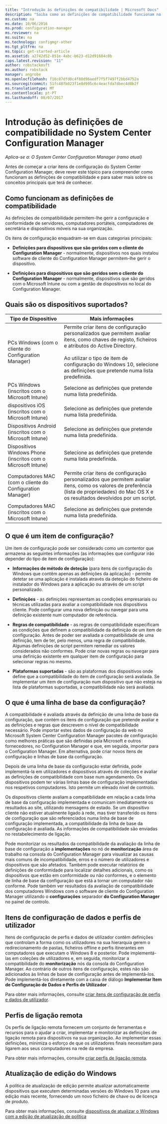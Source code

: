 ```yaml
---
title: "Introdução às definições de compatibilidade | Microsoft Docs"
description: "Saiba como as definições de compatibilidade funcionam no System Center Configuration Manager. Também saber mais sobre conceitos principais que terá de conhecer."
ms.custom: na
ms.date: 10/06/2016
ms.prod: configuration-manager
ms.reviewer: na
ms.suite: na
ms.technology: configmgr-other
ms.tgt_pltfrm: na
ms.topic: get-started-article
ms.assetid: a2742d52-851e-4abc-b623-d12d91684c0b
caps.latest.revision: "11"
author: robstackmsft
ms.author: robstack
manager: angrobe
ms.openlocfilehash: f16c87dfd0c4f80d96aedf7f5f7497f2bbd4752a
ms.sourcegitcommit: 51fc48fb023f1e8d995c6c4eacfda7dbec4d0b2f
ms.translationtype: MT
ms.contentlocale: pt-PT
ms.lasthandoff: 08/07/2017
---
```

# <a name="get-started-with-compliance-settings-in-system-center-configuration-manager"></a>Introdução às definições de compatibilidade no System Center Configuration Manager

*Aplica-se a: O System Center Configuration Manager (ramo atual)*

Antes de começar a criar itens de configuração do System Center Configuration Manager, deve rever este tópico para compreender como funcionam as definições de compatibilidade e para saber mais sobre os conceitos principais que terá de conhecer.  

## <a name="how-compliance-settings-works"></a>Como funcionam as definições de compatibilidade  
 As definições de compatibilidade permitem-lhe gerir a configuração e conformidade de servidores, computadores portáteis, computadores de secretária e dispositivos móveis na sua organização.  

 Os itens de configuração enquadram-se em duas categorias principais:  

-   **Definições para dispositivos que são geridos com o cliente do Configuration Manager** - normalmente, dispositivos nos quais instalou software de cliente do Configuration Manager permitem-lhe gerir o dispositivo.  

-   **Definições para dispositivos que são geridos sem o cliente do Configuration Manager** - normalmente, dispositivos que são geridos com o Microsoft Intune ou com a gestão de dispositivos no local do Configuration Manager.  

## <a name="what-devices-are-supported"></a>Quais são os dispositivos suportados?  


|Tipo de Dispositivo|Mais informações|  
|------------|----------------------|  
|PCs Windows (com o cliente do Configuration Manager)|Permite criar itens de configuração personalizados que permitem avaliar itens, como chaves de registo, ficheiros e atributos do Active Directory.<br /><br /> Ao utilizar o tipo de item de configuração do Windows 10, selecione as definições que pretende numa lista predefinida.|  
|PCs Windows (inscritos com o Microsoft Intune)|Selecione as definições que pretende numa lista predefinida.|  
|dispositivos iOS (inscritos com o Microsoft Intune)|Selecione as definições que pretende numa lista predefinida.|  
|Dispositivos Android (inscritos com o Microsoft Intune)|Selecione as definições que pretende numa lista predefinida.|  
|Dispositivos Windows Phone (inscritos com o Microsoft Intune)|Selecione as definições que pretende numa lista predefinida.|  
|Computadores MAC (com o cliente do Configuration Manager)|Permite criar itens de configuração personalizados que permitem avaliar itens, como os valores de preferência (lista de propriedades) do Mac OS X e os resultados devolvidos por um script.|  
|Computadores MAC (inscritos com o Microsoft Intune)|Selecione as definições que pretende numa lista predefinida.|  

## <a name="what-is-a-configuration-item"></a>O que é um item de configuração?  
 Um item de configuração pode ser considerado como um contentor que armazena as seguintes informações (as informações que configurar irão depender do tipo de item de configuração):  

-   **Informações de método de deteção** (para itens de configuração do Windows que contêm apenas as definições da aplicação) - permite detetar se uma aplicação é instalada através da deteção do ficheiro de instalador do Windows para a aplicação ou através de um script personalizado.  

-   **Definições** - as definições representam as condições empresariais ou técnicas utilizadas para avaliar a compatibilidade nos dispositivos cliente. Pode configurar uma nova definição ou navegar para uma definição existente num computador de referência.  

-   **Regras de compatibilidade** - as regras de compatibilidade especificam as condições que definem a compatibilidade da definição de um item de configuração. Antes de poder ser avaliada a compatibilidade de uma definição, tem de ter, pelo menos, uma regra de compatibilidade. Algumas definições de script permitem remediar os valores considerados não conformes. Pode criar novas regras ou navegar para uma definição existente em qualquer item de configuração para selecionar regras no mesmo.  

-   **Plataformas suportadas** - são as plataformas dos dispositivos onde define que a compatibilidade do item de configuração será avaliada. Se implementar um item de configuração num dispositivo que não esteja na lista de plataformas suportadas, a compatibilidade não será avaliada.  

## <a name="what-is-a-configuration-baseline"></a>O que é uma linha de base da configuração?  
 A compatibilidade é avaliada através da definição de uma linha de base da configuração, que contém os itens de configuração que pretende avaliar e as definições e regras que descrevem o nível de compatibilidade necessário. Pode importar estes dados de configuração da web no Microsoft System Center Configuration Manager pacotes de configuração como melhores práticas que são definidas pela Microsoft e outros fornecedores, no Configuration Manager e que, em seguida, importar para o Configuration Manager. Em alternativa, pode criar novos itens de configuração e linhas de base da configuração.  

 Depois de uma linha de base da configuração estar definida, pode implementá-la em utilizadores e dispositivos através de coleções e avaliar as definições de compatibilidade com base num agendamento. Os dispositivos podem ter várias linhas base de configuração implementadas nos respetivos computadores. Isto permite um elevado nível de controlo.  

 Os dispositivos cliente avaliam a compatibilidade em relação a cada linha de base da configuração implementada e comunicam imediatamente os resultados ao site, utilizando mensagens de estado. Se um dispositivo cliente não estiver atualmente ligado à rede, mas tiver transferido os itens de configuração que são referenciados numa linha de base de configuração implementada, a compatibilidade da linha de base da configuração é avaliada. As informações de compatibilidade são enviadas no restabelecimento de ligação.  

 Pode monitorizar os resultados da compatibilidade da avaliação da linha de base de configuração a **implementações** no nó de **monitorização** área de trabalho na consola do Configuration Manager para visualizar as causas mais comuns de incompatibilidade, erros e o número de utilizadores e dispositivos que são afetados. Também pode executar relatórios de definições de conformidade para localizar detalhes adicionais, como os dispositivos que estão em conformidade ou não conformes, e o elemento de linha de base da configuração que está a tornar um computador não conforme. Pode também ver resultados da avaliação de compatibilidade dos computadores Windows com o software de cliente do Configuration Manager utilizando o **configurações** separador **do Configuration Manager** no painel de controlo.  

## <a name="user-data-and-profiles-configuration-items"></a>Itens de configuração de dados e perfis de utilizador  
 Itens de configuração de perfis e dados de utilizador contêm definições que controlam a forma como os utilizadores na sua hierarquia gerem o redirecionamento de pastas, ficheiros offline e perfis itinerantes em computadores que executam o Windows 8 e posterior. Pode implementá-las em coleções de utilizadores e, em seguida, monitorizar a compatibilidade do **monitorização** nós da consola do Configuration Manager. Ao contrário de outros itens de configuração, estes não são adicionados às linhas de base de configuração antes de implementá-los. Pode implementá-los diretamente com a caixa de diálogo **Implementar Item de Configuração de Dados e Perfis de Utilizador** .  

 Para obter mais informações, consulte [criar itens de configuração de perfis e dados de utilizador](/sccm/compliance/deploy-use/create-user-data-and-profiles-configuration-items).  

## <a name="remote-connection-profiles"></a>Perfis de ligação remota  
 Os perfis de ligação remota fornecem um conjunto de ferramentas e recursos para o ajudar a criar, implementar e monitorizar as definições de ligação remota para dispositivos na sua organização. Ao implementar essas definições, minimiza o esforço de que os utilizadores finais necessitam para ligarem aos seus computadores na rede da empresa.  

Para obter mais informações, consulte [criar perfis de ligação remota](/sccm/compliance/deploy-use/create-remote-connection-profiles).  

## <a name="windows-edition-upgrade"></a>Atualização de edição do Windows
A política de atualização de edição permite atualizar automaticamente dispositivos que executem determinadas versões do Windows 10 para uma edição mais recente, fornecendo um novo ficheiro de chave ou de licença de produto.

Para obter mais informações, consulte [dispositivos de atualizar o Windows com a edição de atualização de política](/sccm/compliance/deploy-use/upgrade-windows-version)
